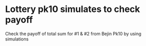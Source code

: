 # Lottery pk10 simulates to check payoff
Check the payoff of total sum for #1 & #2 from Bejin Pk10 by using simulations
